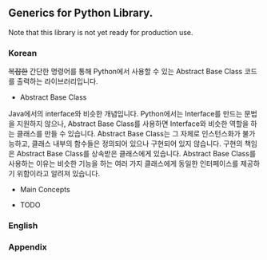 ## Generics for Python Library.

Note that this library is not yet ready for production use.

### Korean

~~복잡한~~ 간단한 명령어를 통해 Python에서 사용할 수 있는 Abstract Base Class 
코드를 출력하는 라이브러리입니다. 

* Abstract Base Class

Java에서의 interface와 비슷한 개념입니다. Python에서는 Interface를
만드는 문법을 지원하지 않으나, Abstract Base Class를 사용하면
Interface와 비슷한 역할을 하는 클래스를 만들 수 있습니다.
Abstract Base Class는 그 자체로 인스턴스화가 불가능하고, 클래스
내부의 함수들은 정의되어 있으나 구현되어 있지 않습니다. 구현의
책임은 Abstract Base Class를 상속받은 클래스에게 있습니다.
Abstract Base Class를 사용하는 이유는 비슷한 기능을 하는 여러
가지 클래스에게 동일한 인터페이스를 제공하기 위함이라고 알려져 있습니다.

* Main Concepts



* TODO


### English



### Appendix